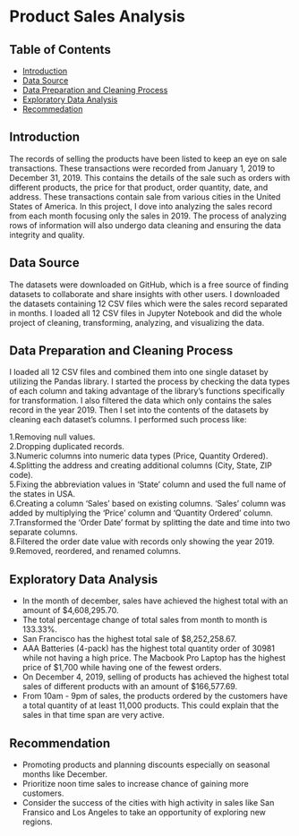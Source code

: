 # Product Sales Analysis

## Table of Contents
- [Introduction](#introduction)
- [Data Source](#data-source)
- [Data Preparation and Cleaning Process](#data-preparation-and-cleaning-process)
- [Exploratory Data Analysis](#exploratory-data-analysis)
- [Recommedation](#recommendation)

## Introduction
  The records of selling the products have been listed to keep an eye on sale transactions. These 
transactions were recorded from January 1, 2019 to December 31, 2019. This contains the details 
of the sale such as orders with different products, the price for that product, order quantity, date, 
and address. These transactions contain sale from various cities in the United States of America. 
In this project, I dove into analyzing the sales record from each month focusing only the sales in 
2019. The process of analyzing rows of information will also undergo data cleaning and ensuring 
the data integrity and quality.

## Data Source
  The datasets were downloaded on GitHub, which is a free source of finding datasets to collaborate 
and share insights with other users. I downloaded the datasets containing 12 CSV files which were 
the sales record separated in months. I loaded all 12 CSV files in Jupyter Notebook and did the 
whole project of cleaning, transforming, analyzing, and visualizing the data.

## Data Preparation and Cleaning Process
  I loaded all 12 CSV files and combined them into one single dataset by utilizing the Pandas library. 
I started the process by checking the data types of each column and taking advantage of the 
library’s functions specifically for transformation. I also filtered the data which only contains the 
sales record in the year 2019. Then I set into the contents of the datasets by cleaning each dataset’s 
columns. I performed such process like:

  1.Removing null values. <br />
  2.Dropping duplicated records. <br />
  3.Numeric columns into numeric data types (Price, Quantity Ordered). <br />
  4.Splitting the address and creating additional columns (City, State, ZIP code). <br />
  5.Fixing the abbreviation values in ‘State’ column and used the full name of the states in USA. <br />
  6.Creating a column ‘Sales’ based on existing columns. ‘Sales’ column was added by multiplying
  the ‘Price’ column and ‘Quantity Ordered’ column. <br />
  7.Transformed the ‘Order Date’ format by splitting the date and time into two separate columns. <br />
  8.Filtered the order date value with records only showing the year 2019. <br />
  9.Removed, reordered, and renamed columns. <br />


## Exploratory Data Analysis
- In the month of december, sales have achieved the highest total with an amount of $4,608,295.70.
- The total percentage change of total sales from month to month is 133.33%.
- San Francisco has the highest total sale of $8,252,258.67.
- AAA Batteries (4-pack) has the highest total quantity order of 30981 while not having a high price. The Macbook Pro Laptop has the highest price of $1,700 while having one of the fewest orders.
- On December 4, 2019, selling of products has achieved the highest total sales of different products with an amount of $166,577.69.
- From 10am - 9pm of sales, the products ordered by the customers have a total quantity of at least 11,000 products. This could explain that the sales in that time span are very active.

## Recommendation
- Promoting products and planning discounts especially on seasonal months like December.
- Prioritize noon time sales to increase chance of gaining more customers.
- Consider the success of the cities with high activity in sales like San Fransico and Los Angeles to take an opportunity of exploring new regions.

